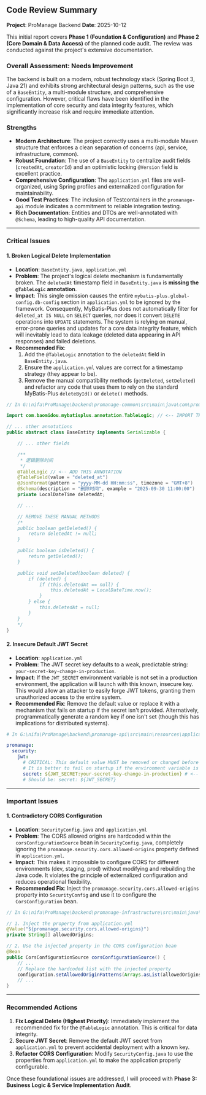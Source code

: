 ## Code Review Summary

**Project**: ProManage Backend
**Date**: 2025-10-12

This initial report covers **Phase 1 (Foundation & Configuration)** and **Phase 2 (Core Domain & Data Access)** of the planned code audit. The review was conducted against the project's extensive documentation.

### Overall Assessment: **Needs Improvement**

The backend is built on a modern, robust technology stack (Spring Boot 3, Java 21) and exhibits strong architectural design patterns, such as the use of a `BaseEntity`, a multi-module structure, and comprehensive configuration. However, critical flaws have been identified in the implementation of core security and data integrity features, which significantly increase risk and require immediate attention.

### Strengths

- **Modern Architecture**: The project correctly uses a multi-module Maven structure that enforces a clean separation of concerns (api, service, infrastructure, common).
- **Robust Foundation**: The use of a `BaseEntity` to centralize audit fields (`createdAt`, `creatorId`) and an optimistic locking `@Version` field is excellent practice.
- **Comprehensive Configuration**: The `application.yml` files are well-organized, using Spring profiles and externalized configuration for maintainability.
- **Good Test Practices**: The inclusion of Testcontainers in the `promanage-api` module indicates a commitment to reliable integration testing.
- **Rich Documentation**: Entities and DTOs are well-annotated with `@Schema`, leading to high-quality API documentation.

---

### Critical Issues

#### 1. Broken Logical Delete Implementation

- **Location**: `BaseEntity.java`, `application.yml`
- **Problem**: The project's logical delete mechanism is fundamentally broken. The `deletedAt` timestamp field in `BaseEntity.java` is **missing the `@TableLogic` annotation**. 
- **Impact**: This single omission causes the entire `mybatis-plus.global-config.db-config` section in `application.yml` to be ignored by the framework. Consequently, MyBatis-Plus does not automatically filter for `deleted_at IS NULL` on `SELECT` queries, nor does it convert `DELETE` operations into `UPDATE` statements. The system is relying on manual, error-prone queries and updates for a core data integrity feature, which will inevitably lead to data leakage (deleted data appearing in API responses) and failed deletions.
- **Recommended Fix**: 
  1. Add the `@TableLogic` annotation to the `deletedAt` field in `BaseEntity.java`.
  2. Ensure the `application.yml` values are correct for a timestamp strategy (they appear to be).
  3. Remove the manual compatibility methods (`getDeleted`, `setDeleted`) and refactor any code that uses them to rely on the standard MyBatis-Plus `deleteById()` or `delete()` methods.

```java
// In G:\nifa\ProManage\backend\promanage-common\src\main\java\com\promanage\common\entity\BaseEntity.java

import com.baomidou.mybatisplus.annotation.TableLogic; // <-- IMPORT THIS

// ... other annotations
public abstract class BaseEntity implements Serializable {

    // ... other fields

    /**
     * 逻辑删除时间
     */
    @TableLogic // <-- ADD THIS ANNOTATION
    @TableField(value = "deleted_at")
    @JsonFormat(pattern = "yyyy-MM-dd HH:mm:ss", timezone = "GMT+8")
    @Schema(description = "删除时间", example = "2025-09-30 11:00:00")
    private LocalDateTime deletedAt;

    // ...

    // REMOVE THESE MANUAL METHODS
    /*
    public boolean getDeleted() {
        return deletedAt != null;
    }

    public boolean isDeleted() {
        return getDeleted();
    }

    public void setDeleted(boolean deleted) {
        if (deleted) {
            if (this.deletedAt == null) {
                this.deletedAt = LocalDateTime.now();
            }
        } else {
            this.deletedAt = null;
        }
    }
    */
}
```

#### 2. Insecure Default JWT Secret

- **Location**: `application.yml`
- **Problem**: The JWT secret key defaults to a weak, predictable string: `your-secret-key-change-in-production`.
- **Impact**: If the `JWT_SECRET` environment variable is not set in a production environment, the application will launch with this known, insecure key. This would allow an attacker to easily forge JWT tokens, granting them unauthorized access to the entire system.
- **Recommended Fix**: Remove the default value or replace it with a mechanism that fails on startup if the secret isn't provided. Alternatively, programmatically generate a random key if one isn't set (though this has implications for distributed systems).

```yaml
# In G:\nifa\ProManage\backend\promanage-api\src\main\resources\application.yml

promanage:
  security:
    jwt:
      # CRITICAL: This default value MUST be removed or changed before production.
      # It is better to fail on startup if the environment variable is not set.
      secret: ${JWT_SECRET:your-secret-key-change-in-production} # <-- REMOVE THE DEFAULT
      # Should be: secret: ${JWT_SECRET}
```

---

### Important Issues

#### 1. Contradictory CORS Configuration

- **Location**: `SecurityConfig.java` and `application.yml`
- **Problem**: The CORS allowed origins are hardcoded within the `corsConfigurationSource` bean in `SecurityConfig.java`, completely ignoring the `promanage.security.cors.allowed-origins` property defined in `application.yml`.
- **Impact**: This makes it impossible to configure CORS for different environments (dev, staging, prod) without modifying and rebuilding the Java code. It violates the principle of externalized configuration and reduces operational flexibility.
- **Recommended Fix**: Inject the `promanage.security.cors.allowed-origins` property into `SecurityConfig` and use it to configure the `CorsConfiguration` bean.

```java
// In G:\nifa\ProManage\backend\promanage-infrastructure\src\main\java\com\promanage\infrastructure\security\SecurityConfig.java

// 1. Inject the property from application.yml
@Value("${promanage.security.cors.allowed-origins}")
private String[] allowedOrigins;

// 2. Use the injected property in the CORS configuration bean
@Bean
public CorsConfigurationSource corsConfigurationSource() {
    // ...
    // Replace the hardcoded list with the injected property
    configuration.setAllowedOriginPatterns(Arrays.asList(allowedOrigins));
    // ...
}
```

---

### Recommended Actions

1.  **Fix Logical Delete (Highest Priority)**: Immediately implement the recommended fix for the `@TableLogic` annotation. This is critical for data integrity.
2.  **Secure JWT Secret**: Remove the default JWT secret from `application.yml` to prevent accidental deployment with a known key.
3.  **Refactor CORS Configuration**: Modify `SecurityConfig.java` to use the properties from `application.yml` to make the application properly configurable.

Once these foundational issues are addressed, I will proceed with **Phase 3: Business Logic & Service Implementation Audit**.